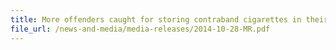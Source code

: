 ```yaml
---
title: More offenders caught for storing contraband cigarettes in their HDB flats and selling the cigarettes in the neighbourhood 
file_url: /news-and-media/media-releases/2014-10-28-MR.pdf
---
```

